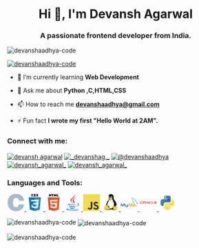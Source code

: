 <h1 align="center">Hi 👋, I'm Devansh Agarwal</h1>
<h3 align="center">A passionate frontend developer from India.</h3>

<p align="left"> <img src="https://komarev.com/ghpvc/?username=devanshaadhya-code&label=Profile%20views&color=0e75b6&style=flat" alt="devanshaadhya-code" /> </p>

<p align="left"> <a href="https://github.com/ryo-ma/github-profile-trophy"><img src="https://github-profile-trophy.vercel.app/?username=devanshaadhya-code" alt="devanshaadhya-code" /></a> </p>

- 🌱 I’m currently learning **Web Development**

- 💬 Ask me about **Python ,C,HTML,CSS**

- 📫 How to reach me **devanshaadhya@gmail.com**

- ⚡ Fun fact **I wrote my first "Hello World at 2AM".**

<h3 align="left">Connect with me:</h3>
<p align="left">
<a href="https://linkedin.com/in/devansh agarwal" target="blank"><img align="center" src="https://raw.githubusercontent.com/rahuldkjain/github-profile-readme-generator/master/src/images/icons/Social/linked-in-alt.svg" alt="devansh agarwal" height="30" width="40" /></a>
<a href="https://instagram.com/_devanshag._" target="blank"><img align="center" src="https://raw.githubusercontent.com/rahuldkjain/github-profile-readme-generator/master/src/images/icons/Social/instagram.svg" alt="_devanshag._" height="30" width="40" /></a>
<a href="https://www.hackerrank.com/@devanshaadhya" target="blank"><img align="center" src="https://raw.githubusercontent.com/rahuldkjain/github-profile-readme-generator/master/src/images/icons/Social/hackerrank.svg" alt="@devanshaadhya" height="30" width="40" /></a>
<a href="https://codeforces.com/profile/devansh_agarwal_" target="blank"><img align="center" src="https://raw.githubusercontent.com/rahuldkjain/github-profile-readme-generator/master/src/images/icons/Social/codeforces.svg" alt="devansh_agarwal_" height="30" width="40" /></a>
<a href="https://www.leetcode.com/devansh_agarwal_" target="blank"><img align="center" src="https://raw.githubusercontent.com/rahuldkjain/github-profile-readme-generator/master/src/images/icons/Social/leet-code.svg" alt="devansh_agarwal_" height="30" width="40" /></a>
</p>

<h3 align="left">Languages and Tools:</h3>
<p align="left"> <a href="https://www.cprogramming.com/" target="_blank" rel="noreferrer"> <img src="https://raw.githubusercontent.com/devicons/devicon/master/icons/c/c-original.svg" alt="c" width="40" height="40"/> </a> <a href="https://www.w3schools.com/css/" target="_blank" rel="noreferrer"> <img src="https://raw.githubusercontent.com/devicons/devicon/master/icons/css3/css3-original-wordmark.svg" alt="css3" width="40" height="40"/> </a> <a href="https://www.w3.org/html/" target="_blank" rel="noreferrer"> <img src="https://raw.githubusercontent.com/devicons/devicon/master/icons/html5/html5-original-wordmark.svg" alt="html5" width="40" height="40"/> </a> <a href="https://www.java.com" target="_blank" rel="noreferrer"> <img src="https://raw.githubusercontent.com/devicons/devicon/master/icons/java/java-original.svg" alt="java" width="40" height="40"/> </a> <a href="https://developer.mozilla.org/en-US/docs/Web/JavaScript" target="_blank" rel="noreferrer"> <img src="https://raw.githubusercontent.com/devicons/devicon/master/icons/javascript/javascript-original.svg" alt="javascript" width="40" height="40"/> </a> <a href="https://www.linux.org/" target="_blank" rel="noreferrer"> <img src="https://raw.githubusercontent.com/devicons/devicon/master/icons/linux/linux-original.svg" alt="linux" width="40" height="40"/> </a> <a href="https://www.mysql.com/" target="_blank" rel="noreferrer"> <img src="https://raw.githubusercontent.com/devicons/devicon/master/icons/mysql/mysql-original-wordmark.svg" alt="mysql" width="40" height="40"/> </a> <a href="https://www.oracle.com/" target="_blank" rel="noreferrer"> <img src="https://raw.githubusercontent.com/devicons/devicon/master/icons/oracle/oracle-original.svg" alt="oracle" width="40" height="40"/> </a> <a href="https://www.python.org" target="_blank" rel="noreferrer"> <img src="https://raw.githubusercontent.com/devicons/devicon/master/icons/python/python-original.svg" alt="python" width="40" height="40"/> </a> </p>

<p><img align="left" src="https://github-readme-stats.vercel.app/api/top-langs?username=devanshaadhya-code&show_icons=true&locale=en&layout=compact" alt="devanshaadhya-code" /></p>

<p>&nbsp;<img align="center" src="https://github-readme-stats.vercel.app/api?username=devanshaadhya-code&show_icons=true&locale=en" alt="devanshaadhya-code" /></p>

<p><img align="center" src="https://github-readme-streak-stats.herokuapp.com/?user=devanshaadhya-code&" alt="devanshaadhya-code" /></p>
